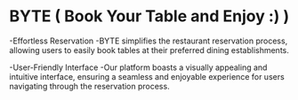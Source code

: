 # BYTE ( Book Your Table and Enjoy :) )

-Effortless Reservation 
    -BYTE simplifies the restaurant reservation process, allowing users to easily book tables at their preferred dining establishments.

-User-Friendly Interface
    -Our platform boasts a visually appealing and intuitive interface, ensuring a seamless and enjoyable experience for users navigating through the reservation process.
 
